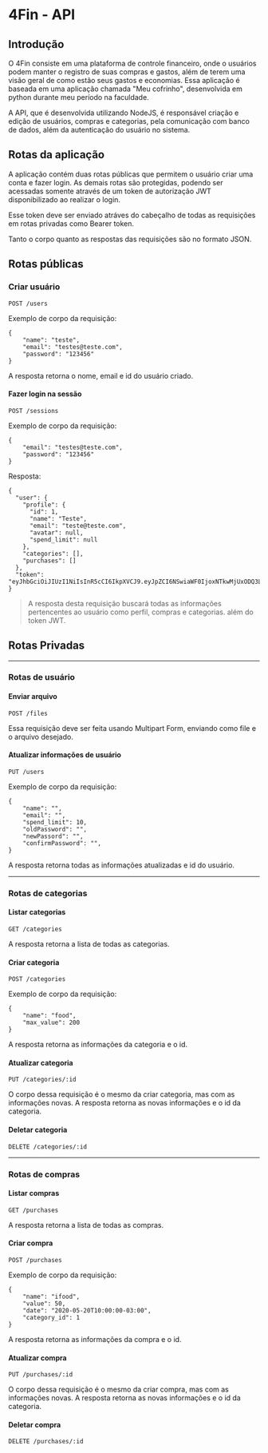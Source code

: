 # 4Fin - API

## Introdução

O 4Fin consiste em uma plataforma de controle financeiro, onde o usuários podem manter o registro de suas compras e gastos, além de terem uma visão geral de como estão seus gastos e economias. Essa aplicação é baseada em uma aplicação chamada "Meu cofrinho", desenvolvida em python durante meu período na faculdade.

A API, que é desenvolvida utilizando NodeJS, é responsável criação e edição de usuários, compras e categorias, pela comunicação com banco de dados, além da autenticação do usuário no sistema.

## Rotas da aplicação

A aplicação contém duas rotas públicas que permitem o usuário criar uma conta e fazer login. As demais rotas são protegidas, podendo ser acessadas somente através de um token de autorização JWT disponibilizado ao realizar o login.

Esse token deve ser enviado atráves do cabeçalho de todas as requisições em rotas privadas como Bearer token.

Tanto o corpo quanto as respostas das requisições são no formato JSON.

## Rotas públicas

### Criar usuário

```
POST /users
```

Exemplo de corpo da requisição:

```
{
	"name": "teste",
	"email": "testes@teste.com",
	"password": "123456"
}
```

A resposta retorna o nome, email e id do usuário criado.

#### Fazer login na sessão

```
POST /sessions
```

Exemplo de corpo da requisição:

```
{
	"email": "testes@teste.com",
	"password": "123456"
}
```

Resposta:

```
{
  "user": {
    "profile": {
      "id": 1,
      "name": "Teste",
      "email": "teste@teste.com",
      "avatar": null,
      "spend_limit": null
    },
    "categories": [],
    "purchases": []
  },
  "token": "eyJhbGciOiJIUzI1NiIsInR5cCI6IkpXVCJ9.eyJpZCI6NSwiaWF0IjoxNTkwMjUxODQ3LCJleHAiOjE1OTA4NTY2NDd9.85qOxbrXLi_G5Khm3ZpKjL0jDYmFDnygESQt3ywUC0"
}
```

> A resposta desta requisição buscará todas as informações pertencentes ao usuário como perfil, compras e categorias. além do token JWT.

## Rotas Privadas

---

### Rotas de usuário

#### Enviar arquivo

```
POST /files
```

Essa requisição deve ser feita usando Multipart Form, enviando como file e o arquivo desejado.

#### Atualizar informações de usuário

```
PUT /users
```

Exemplo de corpo da requisição:

```
{
	"name": "",
	"email": "",
	"spend_limit": 10,
    "oldPassword": "",
    "newPassord": "",
    "confirmPassword": "",
}
```

A resposta retorna todas as informações atualizadas e id do usuário.

---

### Rotas de categorias

#### Listar categorias

```
GET /categories
```

A resposta retorna a lista de todas as categorias.

#### Criar categoria

```
POST /categories
```

Exemplo de corpo da requisição:

```
{
	"name": "food",
	"max_value": 200
}
```

A resposta retorna as informações da categoria e o id.

#### Atualizar categoria

```
PUT /categories/:id
```

O corpo dessa requisição é o mesmo da criar categoria, mas com as informações novas. A resposta retorna as novas informações e o id da categoria.

#### Deletar categoria

```
DELETE /categories/:id
```

---

### Rotas de compras

#### Listar compras

```
GET /purchases
```

A resposta retorna a lista de todas as compras.

#### Criar compra

```
POST /purchases
```

Exemplo de corpo da requisição:

```
{
	"name": "ifood",
	"value": 50,
	"date": "2020-05-20T10:00:00-03:00",
	"category_id": 1
}
```

A resposta retorna as informações da compra e o id.

#### Atualizar compra

```
PUT /purchases/:id
```

O corpo dessa requisição é o mesmo da criar compra, mas com as informações novas. A resposta retorna as novas informações e o id da categoria.

#### Deletar compra

```
DELETE /purchases/:id
```
